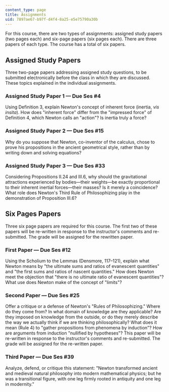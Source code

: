 ```yaml
---
content_type: page
title: Assignments
uid: 7897ae67-b97f-d4f4-8a25-e5e75790a30b
---
```


For this course, there are two types of assignments: assigned study papers (two pages each) and six-page papers (six pages each). There are three papers of each type. The course has a total of six papers.

Assigned Study Papers
---------------------

Three two-page papers addressing assigned study questions, to be submitted electronically before the class in which they are discussed. These topics explained in the individual assignments.

### Assigned Study Paper 1 — Due Ses #4

Using Definition 3, explain Newton's concept of inherent force (inertia, _vis insita_). How does "inherent force" differ from the "impressed force" of Definition 4, which Newton calls an "action"? Is inertia truly a force?

### Assigned Study Paper 2 — Due Ses #15

Why do you suppose that Newton, co-inventor of the calculus, chose to prove his propositions in the ancient geometrical style, rather than by writing down and solving equations?

### Assigned Study Paper 3 — Due Ses #33

Considering Propositions II.24 and III.6, why should the gravitational attractions experienced by bodies—their weights—be exactly proportional to their inherent inertial forces—their masses? Is it merely a coincidence? What role does Newton's Third Rule of Philosophizing play in the demonstration of Proposition III.6?

Six Pages Papers
----------------

Three six page papers are required for this course. The first two of these papers will be re-written in response to the instructor's comments and re-submitted. The grade will be assigned for the rewritten paper.

### First Paper — Due Ses #12

Using the Scholium to the Lemmas (Densmore, 117–121), explain what Newton means by "the ultimate sums and ratios of evanescent quantities" and "the first sums and ratios of nascent quantities." How does Newton meet the objection that "there is no ultimate ratio of evanescent quantities"? What use does Newton make of the concept of "limits"?

### Second Paper — Due Ses #25

Offer a critique or a defense of Newton's "Rules of Philosophizing." Where do they come from? In what domain of knowledge are they applicable? Are they imposed on knowledge from the outside, or do they merely describe the way we actually think if we are thinking philosophically? What does it mean (Rule 4) to "gather propositions from phenomena by induction"? How are arguments from induction "nullified by hypotheses"? This paper will be re-written in response to the instructor's comments and re-submitted. The grade will be assigned for the re-written paper.

### Third Paper — Due Ses #39

Analyze, defend, or critique this statement: "Newton transformed ancient and medieval natural philosophy into modern mathematical physics; but he was a transitional figure, with one leg firmly rooted in antiquity and one leg in modernity."